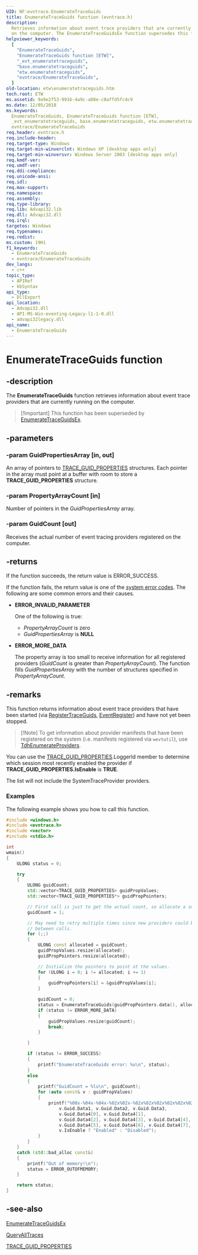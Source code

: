 ```yaml
---
UID: NF:evntrace.EnumerateTraceGuids
title: EnumerateTraceGuids function (evntrace.h)
description:
  Retrieves information about event trace providers that are currently running
  on the computer. The EnumerateTraceGuidsEx function supersedes this function.
helpviewer_keywords:
  [
    "EnumerateTraceGuids",
    "EnumerateTraceGuids function [ETW]",
    "_evt_enumeratetraceguids",
    "base.enumeratetraceguids",
    "etw.enumeratetraceguids",
    "evntrace/EnumerateTraceGuids",
  ]
old-location: etw\enumeratetraceguids.htm
tech.root: ETW
ms.assetid: 9a9e2f53-9916-4a9c-a08e-c8affd5fc4c9
ms.date: 12/05/2018
ms.keywords:
  EnumerateTraceGuids, EnumerateTraceGuids function [ETW],
  _evt_enumeratetraceguids, base.enumeratetraceguids, etw.enumeratetraceguids,
  evntrace/EnumerateTraceGuids
req.header: evntrace.h
req.include-header:
req.target-type: Windows
req.target-min-winverclnt: Windows XP [desktop apps only]
req.target-min-winversvr: Windows Server 2003 [desktop apps only]
req.kmdf-ver:
req.umdf-ver:
req.ddi-compliance:
req.unicode-ansi:
req.idl:
req.max-support:
req.namespace:
req.assembly:
req.type-library:
req.lib: Advapi32.lib
req.dll: Advapi32.dll
req.irql:
targetos: Windows
req.typenames:
req.redist:
ms.custom: 19H1
f1_keywords:
  - EnumerateTraceGuids
  - evntrace/EnumerateTraceGuids
dev_langs:
  - c++
topic_type:
  - APIRef
  - kbSyntax
api_type:
  - DllExport
api_location:
  - Advapi32.dll
  - API-MS-Win-eventing-Legacy-l1-1-0.dll
  - advapi32legacy.dll
api_name:
  - EnumerateTraceGuids
---
```


# EnumerateTraceGuids function

## -description

The **EnumerateTraceGuids** function retrieves information about event trace
providers that are currently running on the computer.

> [!Important] This function has been superseded by
> [EnumerateTraceGuidsEx](/windows/win32/api/evntrace/nf-evntrace-enumeratetraceguidsex).

## -parameters

### -param GuidPropertiesArray [in, out]

An array of pointers to
[TRACE_GUID_PROPERTIES](/windows/win32/api/evntrace/ns-evntrace-trace_guid_properties)
structures. Each pointer in the array must point at a buffer with room to store
a **TRACE_GUID_PROPERTIES** structure.

### -param PropertyArrayCount [in]

Number of pointers in the _GuidPropertiesArray_ array.

### -param GuidCount [out]

Receives the actual number of event tracing providers registered on the
computer.

## -returns

If the function succeeds, the return value is ERROR_SUCCESS.

If the function fails, the return value is one of the
[system error codes](/windows/win32/debug/system-error-codes). The following are
some common errors and their causes.

- **ERROR_INVALID_PARAMETER**

  One of the following is true:

  - _PropertyArrayCount_ is zero
  - _GuidPropertiesArray_ is **NULL**

- **ERROR_MORE_DATA**

  The property array is too small to receive information for all registered
  providers (_GuidCount_ is greater than _PropertyArrayCount_). The function
  fills _GuidPropertiesArray_ with the number of structures specified in
  _PropertyArrayCount_.

## -remarks

This function returns information about event trace providers that have been
started (via
[RegisterTraceGuids](/windows/win32/api/evntrace/nf-evntrace-registertraceguidsa),
[EventRegister](/windows/win32/api/evntprov/nf-evntprov-eventregister)) and have
not yet been stopped.

> [!Note] To get information about provider manifests that have been registered
> on the system (i.e. manifests registered via `wevtutil`), use
> [TdhEnumerateProviders](/windows/win32/api/tdh/nf-tdh-tdhenumerateproviders).

You can use the
[TRACE_GUID_PROPERTIES](ns-evntrace-trace_guid_properties.md).LoggerId member to
determine which session most recently enabled the provider if
**TRACE_GUID_PROPERTIES.IsEnable** is **TRUE**.

The list will not include the SystemTraceProvider providers.

### Examples

The following example shows you how to call this function.

```cpp
#include <windows.h>
#include <evntrace.h>
#include <vector>
#include <stdio.h>

int
wmain()
{
    ULONG status = 0;

    try
    {
        ULONG guidCount;
        std::vector<TRACE_GUID_PROPERTIES> guidPropValues;
        std::vector<TRACE_GUID_PROPERTIES*> guidPropPointers;

        // First call is just to get the actual count, so allocate a small buffer.
        guidCount = 1;

        // May need to retry multiple times since new providers could be added
        // between calls.
        for (;;)
        {
            ULONG const allocated = guidCount;
            guidPropValues.resize(allocated);
            guidPropPointers.resize(allocated);

            // Initialize the pointers to point at the values.
            for (ULONG i = 0; i != allocated; i += 1)
            {
                guidPropPointers[i] = &guidPropValues[i];
            }

            guidCount = 0;
            status = EnumerateTraceGuids(guidPropPointers.data(), allocated, &guidCount);
            if (status != ERROR_MORE_DATA)
            {
                guidPropValues.resize(guidCount);
                break;
            }

        }

        if (status != ERROR_SUCCESS)
        {
            printf("EnumerateTraceGuids error: %u\n", status);
        }
        else
        {
            printf("GuidCount = %lu\n", guidCount);
            for (auto const& v : guidPropValues)
            {
                printf("%08x-%04x-%04x-%02x%02x-%02x%02x%02x%02x%02x%02x - %hs\n",
                    v.Guid.Data1, v.Guid.Data2, v.Guid.Data3,
                    v.Guid.Data4[0], v.Guid.Data4[1],
                    v.Guid.Data4[2], v.Guid.Data4[3], v.Guid.Data4[4],
                    v.Guid.Data4[5], v.Guid.Data4[6], v.Guid.Data4[7],
                    v.IsEnable ? "Enabled" : "Disabled");
            }
        }
    }
    catch (std::bad_alloc const&)
    {
        printf("Out of memory!\n");
        status = ERROR_OUTOFMEMORY;
    }

    return status;
}
```

## -see-also

[EnumerateTraceGuidsEx](/windows/win32/api/evntrace/nf-evntrace-enumeratetraceguidsex)

[QueryAllTraces](/windows/win32/api/evntrace/nf-evntrace-queryalltracesw)

[TRACE_GUID_PROPERTIES](/windows/win32/api/evntrace/ns-evntrace-trace_guid_properties)
